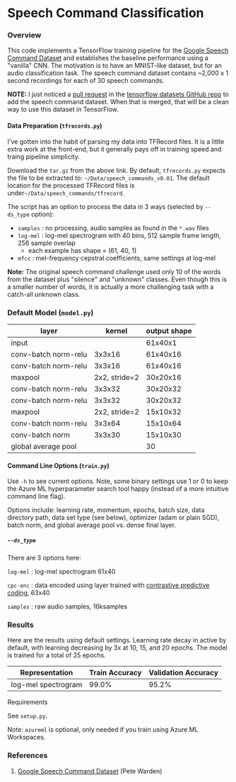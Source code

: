 # Speech Command Classification

### Overview

This code implements a TensorFlow training pipeline for the [Google Speech Command Dataset](https://ai.googleblog.com/2017/08/launching-speech-commands-dataset.html) and establishes the baseline performance using a "vanilla" CNN. The motivation is to have an MNIST-like dataset, but for an audio classification task. The speech command dataset contains ~2,000 x 1 second recordings for each of 30 speech commands.

**NOTE:** I just noticed a [pull request](https://github.com/tensorflow/datasets/pull/992) in the [tensorflow datasets GitHub repo](https://github.com/tensorflow/datasets) to add the speech command dataset. When that is merged, that will be a clean way to use this dataset in TensorFlow. 

#### Data Preparation (`tfrecords.py`)

I've gotten into the habit of parsing my data into TFRecord files. It is a little extra work at the front-end, but it generally pays off in training speed and traing pipeline simplicity.

Download the `tar.gz` from the above link. By default, `tfrecords.py` expects the file to be extracted to: `~/Data/speech_commands_v0.01`. The default location for the processed TFRecord files is under`~/Data/speech_commands/tfrecord`.

The script has an option to process the data in 3 ways (selected by `--ds_type` option):

- `samples` : no processing, audio samples as found in the `*.wav` files
- `log-mel` : log-mel spectrogram with 40 bins, 512 sample frame length, 256 sample overlap
  - each example has shape = (61, 40, 1)
- `mfcc` : mel-frequency cepstral coefficients, same settings at log-mel

**Note:** The original speech command challenge used only 10 of the words from the dataset plus "silence" and "unknown" classes. Even though this is a smaller number of words, it is actually a more challenging task with a catch-all unknown class. 

### Default Model (`model.py`)

| layer                | kernel        | output shape |
| -------------------- | ------------- | ------------ |
| input                |               | 61x40x1      |
| conv-batch norm-relu | 3x3x16        | 61x40x16     |
| conv-batch norm-relu | 3x3x16        | 61x40x16     |
| maxpool              | 2x2, stride=2 | 30x20x16     |
| conv-batch norm-relu | 3x3x32        | 30x20x32     |
| conv-batch norm-relu | 3x3x32        | 30x20x32     |
| maxpool              | 2x2, stride=2 | 15x10x32     |
| conv-batch norm-relu | 3x3x64        | 15x10x64     |
| conv-batch norm      | 3x3x30        | 15x10x30     |
| global average pool  |               | 30           |

#### Command Line Options (`train.py`)

Use `-h` to see current options. Note, some binary settings use 1 or 0 to keep the Azure ML hyperparameter search tool happy (instead of a more intuitive command line flag).

Options include: learning rate, momentum, epochs, batch size, data directory path, data set type (see below), optimizer (adam or plain SGD), batch norm, and global average pool vs. dense final layer.

##### `--ds_type`

There are 3 options here:

`log-mel` : log-mel spectrogram 61x40

`cpc-enc` : data encoded using layer trained with [contrastive predictive coding](https://github.com/pat-coady/contrast-pred-code), 63x40

`samples` : raw audio samples, 16ksamples

### Results

Here are the results using default settings. Learning rate decay in active by default, with learning decreasing by 3x at 10, 15, and 20 epochs. The model is trained for a total of 25 epochs.

| Representation      | Train Accuracy | Validation Accuracy |
| ------------------- | -------------- | ------------------- |
| log-mel spectrogram | 99.0%          | 95.2%               |

Requirements

See `setup.py`.

Note: `azureml` is optional, only needed if you train using Azure ML Workspaces.

### References

1. [Google Speech Command Dataset](https://ai.googleblog.com/2017/08/launching-speech-commands-dataset.html) (Pete Warden)
